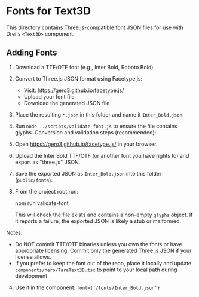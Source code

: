# Fonts for Text3D

This directory contains Three.js-compatible font JSON files for use with Drei's `<Text3D>` component.

## Adding Fonts

1. Download a TTF/OTF font (e.g., Inter Bold, Roboto Bold)
2. Convert to Three.js JSON format using Facetype.js:
   - Visit: https://gero3.github.io/facetype.js/
   - Upload your font file
   - Download the generated JSON file
3. Place the resulting `*.json` in this folder and name it `Inter_Bold.json`.
4. Run `node ../scripts/validate-font.js` to ensure the file contains glyphs.
Conversion and validation steps (recommended):

1. Open https://gero3.github.io/facetype.js/ in your browser.
2. Upload the Inter Bold TTF/OTF (or another font you have rights to) and export as "three.js" JSON.
3. Save the exported JSON as `Inter_Bold.json` into this folder (`public/fonts`).
4. From the project root run:

    npm run validate-font

    This will check the file exists and contains a non-empty `glyphs` object. If it reports a failure, the exported JSON is likely a stub or malformed.

Notes:
- Do NOT commit TTF/OTF binaries unless you own the fonts or have appropriate licensing. Commit only the generated Three.js JSON if your license allows.
- If you prefer to keep the font out of the repo, place it locally and update `components/hero/TaraText3D.tsx` to point to your local path during development.
4. Use it in the component: `font={'/fonts/Inter_Bold.json'}`
